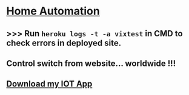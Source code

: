 # [Home Automation](https://vixtest.herokuapp.com/)

## >>> Run `heroku logs -t -a vixtest` in CMD to check errors in deployed site.

## Control switch from website... worldwide !!!

## [Download my IOT App](https://github.com/imvickykumar999/home-automation/raw/main/Android/app-debug.apk)
